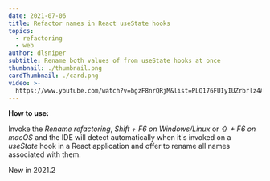 ```yaml
---
date: 2021-07-06
title: Refactor names in React useState hooks
topics:
  - refactoring
  - web
author: dlsniper
subtitle: Rename both values of from useState hooks at once
thumbnail: ./thumbnail.png
cardThumbnail: ./card.png
video: >-
  https://www.youtube.com/watch?v=bgzF8nrQRjM&list=PLQ176FUIyIUZrbrlz4AY1V8VzBJKZyVlW&index=90
---
```

**How to use:**

Invoke the _Rename refactoring_, _Shift + F6 on Windows/Linux_ or _⇧ + F6 on macOS_ and the IDE will detect automatically when it's invoked on a _useState_ hook in a React application and offer to rename all names associated with them.

<span class="tag is-rounded">New in 2021.2</span>
